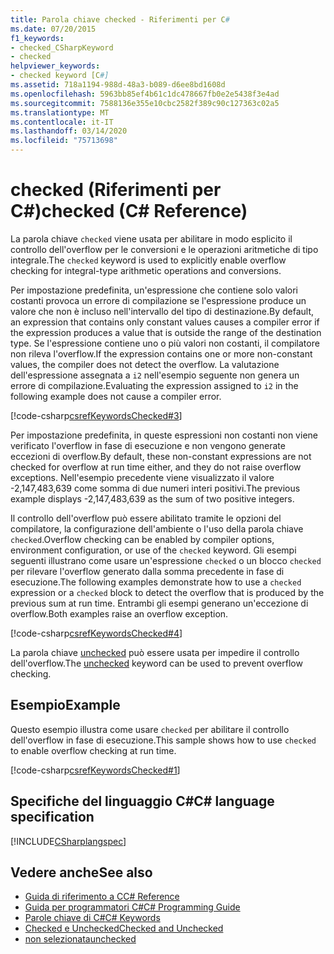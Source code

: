 ```yaml
---
title: Parola chiave checked - Riferimenti per C#
ms.date: 07/20/2015
f1_keywords:
- checked_CSharpKeyword
- checked
helpviewer_keywords:
- checked keyword [C#]
ms.assetid: 718a1194-988d-48a3-b089-d6ee8bd1608d
ms.openlocfilehash: 5963bb85ef4b61c1dc478667fb0e2e5438f3e4ad
ms.sourcegitcommit: 7588136e355e10cbc2582f389c90c127363c02a5
ms.translationtype: MT
ms.contentlocale: it-IT
ms.lasthandoff: 03/14/2020
ms.locfileid: "75713698"
---
```

# <a name="checked-c-reference"></a><span data-ttu-id="7007a-102">checked (Riferimenti per C#)</span><span class="sxs-lookup"><span data-stu-id="7007a-102">checked (C# Reference)</span></span>

<span data-ttu-id="7007a-103">La parola chiave `checked` viene usata per abilitare in modo esplicito il controllo dell'overflow per le conversioni e le operazioni aritmetiche di tipo integrale.</span><span class="sxs-lookup"><span data-stu-id="7007a-103">The `checked` keyword is used to explicitly enable overflow checking for integral-type arithmetic operations and conversions.</span></span>

<span data-ttu-id="7007a-104">Per impostazione predefinita, un'espressione che contiene solo valori costanti provoca un errore di compilazione se l'espressione produce un valore che non è incluso nell'intervallo del tipo di destinazione.</span><span class="sxs-lookup"><span data-stu-id="7007a-104">By default, an expression that contains only constant values causes a compiler error if the expression produces a value that is outside the range of the destination type.</span></span> <span data-ttu-id="7007a-105">Se l'espressione contiene uno o più valori non costanti, il compilatore non rileva l'overflow.</span><span class="sxs-lookup"><span data-stu-id="7007a-105">If the expression contains one or more non-constant values, the compiler does not detect the overflow.</span></span> <span data-ttu-id="7007a-106">La valutazione dell'espressione assegnata a `i2` nell'esempio seguente non genera un errore di compilazione.</span><span class="sxs-lookup"><span data-stu-id="7007a-106">Evaluating the expression assigned to `i2` in the following example does not cause a compiler error.</span></span>

[!code-csharp[csrefKeywordsChecked#3](~/samples/snippets/csharp/VS_Snippets_VBCSharp/csrefKeywordsChecked/CS/csrefKeywordsChecked.cs#3)]

<span data-ttu-id="7007a-107">Per impostazione predefinita, in queste espressioni non costanti non viene verificato l'overflow in fase di esecuzione e non vengono generate eccezioni di overflow.</span><span class="sxs-lookup"><span data-stu-id="7007a-107">By default, these non-constant expressions are not checked for overflow at run time either, and they do not raise overflow exceptions.</span></span> <span data-ttu-id="7007a-108">Nell'esempio precedente viene visualizzato il valore -2,147,483,639 come somma di due numeri interi positivi.</span><span class="sxs-lookup"><span data-stu-id="7007a-108">The previous example displays -2,147,483,639 as the sum of two positive integers.</span></span>

<span data-ttu-id="7007a-109">Il controllo dell'overflow può essere abilitato tramite le opzioni del compilatore, la configurazione dell'ambiente o l'uso della parola chiave `checked`.</span><span class="sxs-lookup"><span data-stu-id="7007a-109">Overflow checking can be enabled by compiler options, environment configuration, or use of the `checked` keyword.</span></span> <span data-ttu-id="7007a-110">Gli esempi seguenti illustrano come usare un'espressione `checked` o un blocco `checked` per rilevare l'overflow generato dalla somma precedente in fase di esecuzione.</span><span class="sxs-lookup"><span data-stu-id="7007a-110">The following examples demonstrate how to use a `checked` expression or a `checked` block to detect the overflow that is produced by the previous sum at run time.</span></span> <span data-ttu-id="7007a-111">Entrambi gli esempi generano un'eccezione di overflow.</span><span class="sxs-lookup"><span data-stu-id="7007a-111">Both examples raise an overflow exception.</span></span>

[!code-csharp[csrefKeywordsChecked#4](~/samples/snippets/csharp/VS_Snippets_VBCSharp/csrefKeywordsChecked/CS/csrefKeywordsChecked.cs#4)]

<span data-ttu-id="7007a-112">La parola chiave [unchecked](./unchecked.md) può essere usata per impedire il controllo dell'overflow.</span><span class="sxs-lookup"><span data-stu-id="7007a-112">The [unchecked](./unchecked.md) keyword can be used to prevent overflow checking.</span></span>

## <a name="example"></a><span data-ttu-id="7007a-113">Esempio</span><span class="sxs-lookup"><span data-stu-id="7007a-113">Example</span></span>

<span data-ttu-id="7007a-114">Questo esempio illustra come usare `checked` per abilitare il controllo dell'overflow in fase di esecuzione.</span><span class="sxs-lookup"><span data-stu-id="7007a-114">This sample shows how to use `checked` to enable overflow checking at run time.</span></span>

[!code-csharp[csrefKeywordsChecked#1](~/samples/snippets/csharp/VS_Snippets_VBCSharp/csrefKeywordsChecked/CS/csrefKeywordsChecked.cs#1)]

## <a name="c-language-specification"></a><span data-ttu-id="7007a-115">Specifiche del linguaggio C#</span><span class="sxs-lookup"><span data-stu-id="7007a-115">C# language specification</span></span>

[!INCLUDE[CSharplangspec](~/includes/csharplangspec-md.md)]

## <a name="see-also"></a><span data-ttu-id="7007a-116">Vedere anche</span><span class="sxs-lookup"><span data-stu-id="7007a-116">See also</span></span>

- [<span data-ttu-id="7007a-117">Guida di riferimento a C</span><span class="sxs-lookup"><span data-stu-id="7007a-117">C# Reference</span></span>](../index.md)
- [<span data-ttu-id="7007a-118">Guida per programmatori C#</span><span class="sxs-lookup"><span data-stu-id="7007a-118">C# Programming Guide</span></span>](../../programming-guide/index.md)
- [<span data-ttu-id="7007a-119">Parole chiave di C#</span><span class="sxs-lookup"><span data-stu-id="7007a-119">C# Keywords</span></span>](./index.md)
- [<span data-ttu-id="7007a-120">Checked e Unchecked</span><span class="sxs-lookup"><span data-stu-id="7007a-120">Checked and Unchecked</span></span>](./checked-and-unchecked.md)
- [<span data-ttu-id="7007a-121">non selezionata</span><span class="sxs-lookup"><span data-stu-id="7007a-121">unchecked</span></span>](./unchecked.md)
